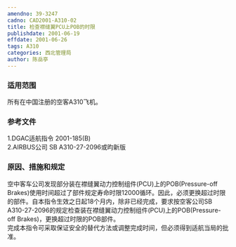 ```yaml
---
amendno: 39-3247  
cadno: CAD2001-A310-02  
title: 检查襟缝翼PCU上POB的时限  
publishdate: 2001-06-19  
effdate: 2001-06-26  
tags: A310  
categories: 西北管理局  
author: 陈岳亭  
---
```

  
### 适用范围  
所有在中国注册的空客A310飞机。  
  
<!--more-->  
### 参考文件  
1.DGAC适航指令 2001-185(B)  
    2.AIRBUS公司 SB A310-27-2096或昀新版  
  
### 原因、措施和规定  
空中客车公司发现部分装在襟缝翼动力控制组件(PCU)上的POB(Pressure-off Brakes)使用时间超过了部件规定寿命时限12000循环。因此，必须更换超过时限的部件。自本指令生效之日起18个月内，除非已经完成，要求按空客公司SB A310-27-2096的规定检查装在襟缝翼动力控制组件(PCU)上的POB(Pressure-off Brakes)，更换超过时限的POB部件。  
    完成本指令可采取保证安全的替代方法或调整完成时间，但必须得到适航当局的批准。  
